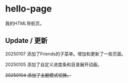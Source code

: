 # hello-page
我的HTML导航页。

## Update / 更新

20250107 添加了Friends的子菜单。增加和更新了一些页面。

20250105 添加了自定义进度条和目录展开动画。

~~20250104 添加了主题模式切换。~~
